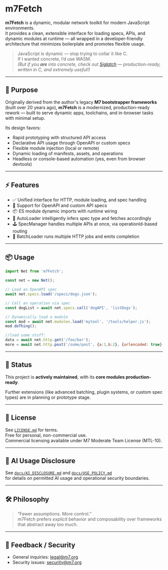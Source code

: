 # m7Fetch

**m7Fetch** is a dynamic, modular network toolkit for modern JavaScript environments.  
It provides a clean, extensible interface for loading specs, APIs, and dynamic modules at runtime — all wrapped in a developer-friendly architecture that minimizes boilerplate and promotes flexible usage.

> JavaScript is dynamic — stop trying to collar it like C.  
> If I wanted concrete, I’d use WASM.  
> _(But if you **are** into concrete, check out [Siglatch](https://github.com/linearblade/siglatch) — production-ready, written in C, and extremely useful!)_

---

## 🔧 Purpose

Originally derived from the author's legacy **M7 bootstrapper frameworks** (built over 20 years ago), **m7Fetch** is a modernized, production-ready rework — built to serve dynamic apps, toolchains, and in-browser tasks with minimal setup.

Its design favors:

- Rapid prototyping with structured API access
- Declarative API usage through OpenAPI or custom specs
- Flexible module injection (local or remote)
- Dynamic loading of manifests, assets, and operations
- Headless or console-based automation (yes, even from browser devtools)

---

## ⚡️ Features

- ✅ Unified interface for HTTP, module loading, and spec handling
- 📄 Support for OpenAPI and custom API specs
- 📦 ES module dynamic imports with runtime wiring
- 🧠 AutoLoader intelligently infers spec type and fetches accordingly
- 🕹️ SpecManager handles multiple APIs at once, via operationId-based routing
- 🔁 BatchLoader runs multiple HTTP jobs and emits completion

---

## 📦 Usage

```js
import Net from 'm7Fetch';

const net = new Net();

// Load an OpenAPI spec
await net.specs.load('/specs/dogs.json');

// Call an operation via spec
const dogList = await net.specs.call('dogAPI', 'listDogs');

// Dynamically load a module
const mod = await net.modules.load('mytool', '/tools/helper.js');
mod.doThing();

//load some stuff:
data = await net.http.get('/foo/bar');
more = await net.http.post('/some/post', {a:1,b:2}, {urlencoded: true} )
```

---

## 🚧 Status

This project is **actively maintained**, with its **core modules production-ready**.

Further extensions (like advanced batching, plugin systems, or custom spec types) are in planning or prototype stage.

---


## 📜 License

See [`LICENSE.md`](LICENSE.md) for terms.  
Free for personal, non-commercial use.  
Commercial licensing available under M7 Moderate Team License (MTL-10).

---

## 🤖 AI Usage Disclosure

See [`docs/AI_DISCLOSURE.md`](docs/AI_DISCLOSURE.md) and [`docs/USE_POLICY.md`](docs/USE_POLICY.md)  
for details on permitted AI usage and operational security boundaries.

---

## 🛠️ Philosophy

> “Fewer assumptions. More control.”  
> m7Fetch prefers _explicit_ behavior and composability over frameworks that abstract away too much.

---

## 💬 Feedback / Security

- General inquiries: [legal@m7.org](mailto:legal@m7.org)  
- Security issues: [security@m7.org](mailto:security@m7.org)
